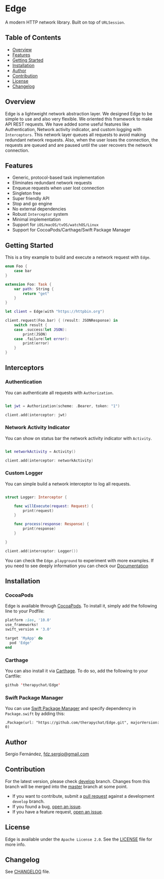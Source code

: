 # Edge

A modern HTTP network library. Built on top of `URLSession`. 

## Table of Contents
* [Overview](#overview)
* [Features](#features)
* [Getting Started](#getting-started)
* [Installation](#installation)
* [Author](#author)
* [Contribution](#contribution)
* [License](#license)
* [Changelog](#changelog)

## Overview
Edge is a lightweight network abstraction layer. 
We designed Edge to be simple to use and also very flexible. We oriented this framework to make API REST requests. We have added some useful features like Authentication, Network activity indicator, and custom logging with `Interceptors`. This network layer queues all requests to avoid making redundant network requests. Also, when the user loses the connection, the requests are queued and are paused until the user recovers the network connection.

## Features
- Generic, protocol-based task implementation
- Eliminates redundant network requests
- Enqueue requests when user lost connection
- Singleton free
- Super friendly API
- Stop and go engine
- No external dependencies
- Robust `Interceptor` system
- Minimal implementation
- Support for `iOS/macOS/tvOS/watchOS/Linux`
- Support for CocoaPods/Carthage/Swift Package Manager

## Getting Started

This is a tiny example to build and execute a network request with `Edge`.

```swift
enum Foo {
    case bar
}

extension Foo: Task {
    var path: String {
        return "get"
    }
}

let client = Edge(with "https://httpbin.org")

client.request(Foo.bar) { (result: JSONResponse) in
    switch result {
    case .success(let JSON):
        print(JSON)
    case .failure(let error):
        print(error)
    }
}
```

## Interceptors

### Authentication

You can authenticate all requests with `Authorization`. 

```swift 

let jwt = Authorization(scheme: .Bearer, token: "1")

client.add(interceptor: jwt)

```

### Network Activity Indicator

You can show on status bar the network activity indicator with `Activity`.

```swift

let networkActivity = Activity()

client.add(interceptor: networkActivity)

```

### Custom Logger 

You can simple build a network interceptor to log all requests.

```swift

struct Logger: Interceptor {

    func willExecute(request: Request) {
        print(request)
    }

    func process(response: Response) {
        print(response)
    }

}

client.add(interceptor: Logger())
```

You can check the `Edge.playground` to experiment with more examples. If you need to see deeply information you can check our [Documentation](https://therapychat.github.io/Edge/)

## Installation

### CocoaPods

Edge is available through [CocoaPods](https://cocoapods.org). To install
it, simply add the following line to your Podfile:

```ruby
platform :ios, '10.0'
use_frameworks!
swift_version = '3.0'

target 'MyApp' do
  pod 'Edge'
end
```
### Carthage

You can also install it via [Carthage](https://github.com/Carthage/Carthage). To do so, add the following to your Cartfile:

```swift
github 'therapychat/Edge'
```

### Swift Package Manager

You can use [Swift Package Manager](https://swift.org/package-manager/) and specify dependency in `Package.swift` by adding this:
```
.Package(url: "https://github.com/therapychat/Edge.git", majorVersion: 0)
```

## Author

Sergio Fernández, fdz.sergio@gmail.com

## Contribution

For the latest version, please check [develop](https://github.com/therapychat/Edge/tree/develop) branch. Changes from this branch will be merged into the [master](https://github.com/therapychat/Edge/tree/master) branch at some point.

- If you want to contribute, submit a [pull request](https://github.com/therapychat/Edge/pulls) against a development `develop` branch.
- If you found a bug, [open an issue](https://github.com/therapychat/Edge/issues).
- If you have a feature request, [open an issue](https://github.com/therapychat/Edge/issues).

## License

Edge is available under the `Apache License 2.0`. See the [LICENSE](./LICENSE) file for more info.


## Changelog

See [CHANGELOG](./CHANGELOG) file.